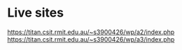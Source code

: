 # Live sites
https://titan.csit.rmit.edu.au/~s3900426/wp/a2/index.php
https://titan.csit.rmit.edu.au/~s3900426/wp/a3/index.php
